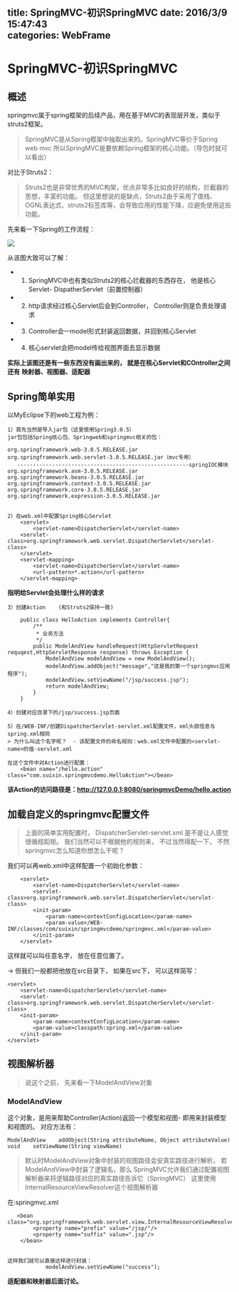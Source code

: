 title: SpringMVC-初识SpringMVC
date: 2016/3/9 15:47:43   
categories: WebFrame
---

# SpringMVC-初识SpringMVC #

## 概述 ##
springmvc属于spring框架的后续产品，用在基于MVC的表现层开发，类似于struts2框架。
> SpringMVC是从Spring框架中抽取出来的。SpringMVC等价于Spring web mvc
> 所以SpringMVC是要依赖Spring框架的核心功能。（导包时就可以看出）

对比于Struts2：
> Struts2也是非常优秀的MVC构架，优点非常多比如良好的结构，拦截器的思想，丰富的功能。
> 但这里想说的是缺点，Struts2由于采用了值栈、OGNL表达式、struts2标签库等，会导致应用的性能下降，应避免使用这些功能。


先来看一下Spring的工作流程：

![](http://7xrbxa.com1.z0.glb.clouddn.com/WebFramespringmvc%E5%88%9D%E8%AF%861.png)



从该图大致可以了解：

- 1. SpringMVC中也有类似Struts2的核心拦截器的东西存在， 他是核心Servlet- DispatherServlet（前置控制器）
- 2. http请求经过核心Servlet后会到Controller， Controller则是负责处理请求
- 3. Controller会一model形式封装返回数据，并回到核心Servlet
- 4. 核心servlet会把model传给视图界面去显示数据

**实际上该图还是有一些东西没有画出来的， 就是在核心Servlet和COntroller之间还有**
**映射器、视图器、适配器**

## Spring简单实用 ##
以MyEclipse下的web工程为例：

	1）首先当然是导入jar包（这里使用Spring3.0.5）
	jar包包括Spring核心包、Springweb和springmvc相关的包：
	
	org.springframework.web-3.0.5.RELEASE.jar
	org.springframework.web.servlet-3.0.5.RELEASE.jar（mvc专用）
	   ------------------------------------------------------springIOC模块
	org.springframework.asm-3.0.5.RELEASE.jar
	org.springframework.beans-3.0.5.RELEASE.jar
	org.springframework.context-3.0.5.RELEASE.jar
	org.springframework.core-3.0.5.RELEASE.jar
	org.springframework.expression-3.0.5.RELEASE.jar
	
	
	2）在web.xml中配置Spring核心Servlet
		<servlet>
			<servlet-name>DispatcherServlet</servlet-name>
		<servlet-class>org.springframework.web.servlet.DispatcherServlet</servlet-class>
		</servlet>
		<servlet-mapping>
			<servlet-name>DispatcherServlet</servlet-name>
			<url-pattern>*.action</url-pattern>
		</servlet-mapping>

**<url-pattern>  指明给Servlet会处理什么样的请求**

	3）创建Action    (和Struts2保持一致)
		
		public class HelloAction implements Controller{
			/**
			 * 业务方法
			 */
			public ModelAndView handleRequest(HttpServletRequest requqest,HttpServletResponse response) throws Exception {
				ModelAndView modelAndView = new ModelAndView();
				modelAndView.addObject("message","这是我的第一个springmvc应用程序");
				modelAndView.setViewName("/jsp/success.jsp");
				return modelAndView;
			}
		}

	4）创建对应目录下的/jsp/success.jsp页面
	
	5）在/WEB-INF/创建DispatcherServlet-servlet.xml配置文件，xml头部信息与spring.xml相同
	> 为什么叫这个名字呢？  - 该配置文件的命名规则：web.xml文件中配置的<servlet-name>的值-servlet.xml
	
	在这个文件中对Action进行配置：
	    <bean name="/hello.action" class="com.suixin.springmvcdemo.HelloAction"></bean>  

**该Action的访问路径是：http://127.0.0.1:8080/springmvcDemo/hello.action**




## 加载自定义的springmvc配置文件 ##
> 上面的简单实用配置时， DispatcherServlet-servlet.xml  是不是让人感觉很循规蹈矩。 
> 我们当然可以不根据他的规则来， 不过当然得配一下， 不然springmvc怎么知道你想怎么干呢？

我们可以再web.xml中这样配置一个初始化参数：

		<servlet>
			<servlet-name>DispatcherServlet</servlet-name>
			<servlet-class>org.springframework.web.servlet.DispatcherServlet</servlet-class>
			<init-param>
				<param-name>contextConfigLocation</param-name>
				<param-value>/WEB-INF/classes/com/suixin/springmvcdemo/springmvc.xml</param-value>	
			</init-param>
		</servlet>

这样就可以叫任意名字， 放在任意位置了。

-> 但我们一般都把他放在src目录下， 如果在src下， 可以这样简写：

	<servlet>
		<servlet-name>DispatcherServlet</servlet-name>
		<servlet-class>org.springframework.web.servlet.DispatcherServlet</servlet-class>
		<init-param>
			<param-name>contextConfigLocation</param-name>
			<param-value>classpath:spring.xml</param-value>	
		</init-param>
	</servlet>

## 视图解析器 ##

> 说这个之前， 先来看一下ModelAndView对象
### ModelAndView  ###
这个对象，是用来帮助Controller(Action)返回一个模型和视图- 即用来封装模型和视图的。
对应方法有：

	ModelAndView	addObject(String attributeName, Object attributeValue)
	void	setViewName(String viewName)

> 默认时ModelAndView对象中封装的视图路径会安真实路径进行解析。
> 若ModelAndView中封装了逻辑名，那么
> SpringMVC允许我们通过配置视图解析器来将逻辑路径对应的真实路径告诉它（SpringMVC）
> 这里使用InternalResourceViewResolver这个视图解析器

在:springmvc.xml

	   <bean class="org.springframework.web.servlet.view.InternalResourceViewResolver">
	    	<property name="prefix" value="/jsp/"/>
	    	<property name="suffix" value=".jsp"/>
	    </bean>
	
	
	这样我们就可以直接这样进行封装：
				modelAndView.setViewName("success");  


**适配器和映射器后面讨论。**








